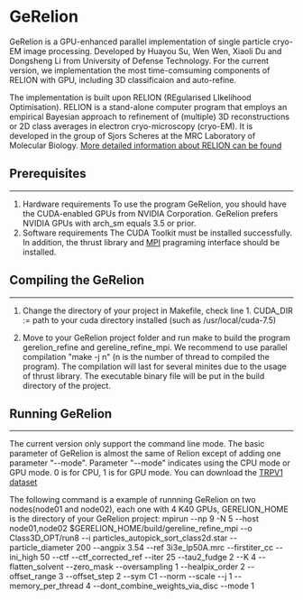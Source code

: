# GeRelion

GeRelion is a GPU-enhanced parallel implementation of single particle cryo-EM image processing.
Developed by Huayou Su, Wen Wen, Xiaoli Du and Dongsheng Li from University of Defense Technology. 
For the current version, we implementation 
the most time-comsuming components of RELION with GPU, including 3D classificaion and auto-refine.

The implementation is built upon RELION (REgularised LIkelihood Optimisation).
RELION is a stand-alone computer program that employs an empirical Bayesian approach to refinement of (multiple) 3D reconstructions or 2D class averages in electron cryo-microscopy (cryo-EM). It is developed in the group of Sjors Scheres at the MRC Laboratory of Molecular Biology.
[More detailed information about RELION can be found](http://www2.mrc-lmb.cam.ac.uk/relion/index.php/Main_Page)


## Prerequisites
----------------
1. Hardware requirements
To use the program GeRelion, you should have the CUDA-enabled GPUs from NVIDIA Corporation.
GeRelion prefers NVIDIA GPUs with arch_sm equals 3.5 or prior.
2. Software requirements
The CUDA Toolkit must be installed successfully. In addition,
the thrust library and [MPI](https://www.open-mpi.org/) pragraming interface should be installed. 

 
## Compiling the GeRelion
-------------------------
1. Change the directory of your project in Makefile, check line 1.
CUDA_DIR := path to your cuda directory installed (such as /usr/local/cuda-7.5) 

2. Move to your GeRelion project folder and run make to build the program gerelion_refine and gereline_refine_mpi.
We recommend to use parallel compilation "make -j n" (n is the number of thread to compiled the program).
The compilation will last for several minites due to the usage of thrust library. 
The executable binary file will be put in the build directory of the project. 

## Running GeRelion
-------------------
The current version only support the command line mode. The basic parameter of GeRelion
is almost the same of Relion except of adding one parameter "--mode". 
Parameter "--mode" indicates using the CPU mode or GPU mode. 0 is for CPU, 1 is for GPU mode.
You can download the [TRPV1 dataset](https://www.ebi.ac.uk/pdbe/emdb/empiar/entry/10005/)

The following command is a example of runnning GeRelion on two nodes(node01 and node02), each one with 4 K40 GPUs, GERELION_HOME is the directory of your GeRelion project:
mpirun --np 9 -N 5 --host node01,node02 $GERELION_HOME/build/gereline_refine_mpi --o Class3D_OPT/run8 --i particles_autopick_sort_class2d.star --particle_diameter 200 --angpix 3.54 --ref 3i3e_lp50A.mrc --firstiter_cc --ini_high 50 --ctf --ctf_corrected_ref --iter 25 --tau2_fudge 2 --K 4 --flatten_solvent --zero_mask --oversampling 1 --healpix_order 2 --offset_range 3 --offset_step 2 --sym C1 --norm --scale  --j 1 --memory_per_thread 4 --dont_combine_weights_via_disc --mode 1



